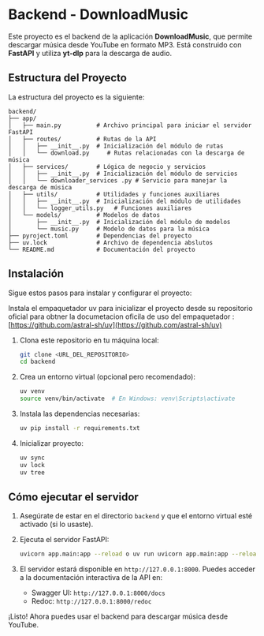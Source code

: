# Backend - DownloadMusic

Este proyecto es el backend de la aplicación **DownloadMusic**, que permite descargar música desde YouTube en formato MP3. Está construido con **FastAPI** y utiliza **yt-dlp** para la descarga de audio.

## Estructura del Proyecto

La estructura del proyecto es la siguiente:

```
backend/
├── app/
│   ├── main.py          # Archivo principal para iniciar el servidor FastAPI
│   ├── routes/          # Rutas de la API
│   │   ├── __init__.py  # Inicialización del módulo de rutas
│   │   └── download.py     # Rutas relacionadas con la descarga de música
│   ├── services/        # Lógica de negocio y servicios
│   │   ├── __init__.py  # Inicialización del módulo de servicios
│   │   └── downloader_services .py # Servicio para manejar la descarga de música
│   ├── utils/           # Utilidades y funciones auxiliares
│   │   ├── __init__.py  # Inicialización del módulo de utilidades
│   │   └── logger_utils.py   # Funciones auxiliares
│   └── models/          # Modelos de datos
│       ├── __init__.py  # Inicialización del módulo de modelos
│       └── music.py     # Modelo de datos para la música
├── pyroject.toml        # Dependencias del proyecto
├── uv.lock              # Archivo de dependencia abslutos
└── README.md            # Documentación del proyecto
```

## Instalación

Sigue estos pasos para instalar y configurar el proyecto:

Instala el empaquetador uv para inicializar el proyecto desde su repositorio oficial para obtner la documetacion oficila  de uso del empaquetador :  
[https://github.com/astral-sh/uv](https://github.com/astral-sh/uv)

1. Clona este repositorio en tu máquina local:
   ```bash
   git clone <URL_DEL_REPOSITORIO>
   cd backend
   ```

2. Crea un entorno virtual (opcional pero recomendado):
   ```bash
   uv venv
   source venv/bin/activate  # En Windows: venv\Scripts\activate
   ```

3. Instala las dependencias necesarias:
   ```bash
   uv pip install -r requirements.txt
   ```
4. Inicializar proyecto:
   ```bash
   uv sync
   uv lock
   uv tree
   ```

## Cómo ejecutar el servidor

1. Asegúrate de estar en el directorio `backend` y que el entorno virtual esté activado (si lo usaste).

2. Ejecuta el servidor FastAPI:
   ```bash
   uvicorn app.main:app --reload o uv run uvicorn app.main:app --reload
   ```

3. El servidor estará disponible en `http://127.0.0.1:8000`. Puedes acceder a la documentación interactiva de la API en:
   - Swagger UI: `http://127.0.0.1:8000/docs`
   - Redoc: `http://127.0.0.1:8000/redoc`

¡Listo! Ahora puedes usar el backend para descargar música desde YouTube.
